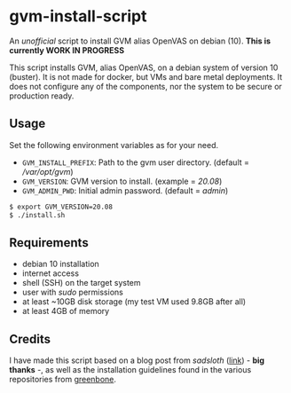 # gvm-install-script

An *unofficial* script to install GVM alias OpenVAS on debian (10).
**This is currently WORK IN PROGRESS**

This script installs GVM, alias OpenVAS, on a debian system of version 10 (buster). It is not made for docker, but VMs and bare metal deployments. It does not configure any of the components, nor the system to be secure or production ready.

## Usage

Set the following environment variables as for your need.

- `GVM_INSTALL_PREFIX`: Path to the gvm user directory. (default = */var/opt/gvm*)
- `GVM_VERSION`: GVM version to install. (example = *20.08*)
- `GVM_ADMIN_PWD`: Initial admin password. (default = *admin*)

```bash
$ export GVM_VERSION=20.08
$ ./install.sh
```

## Requirements

- debian 10 installation
- internet access
- shell (SSH) on the target system
- user with *sudo* permissions
- at least ~10GB disk storage (my test VM used 9.8GB after all)
- at least 4GB of memory

## Credits

I have made this script based on a blog post from *sadsloth* ([link](https://sadsloth.net/post/install-gvm11-src-on-debian/)) - **big thanks**  -, as well as the installation guidelines found in the various repositories from [greenbone](https://github.com/greenbone).
